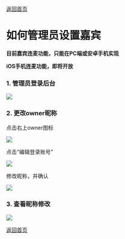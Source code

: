 [返回首页](../../README.md)

# 如何管理员设置嘉宾
**目前嘉宾连麦功能，只能在PC端或安卓手机实现**

**iOS手机连麦功能，即将开放**

### 1. 管理员登录后台

![](https://docssl.cdn.maodouio.com/docs/quickstart/owner-chart.png)

### 2. 更改owner昵称

点击右上owner图标

![](https://docssl.cdn.maodouio.com/docs/quickstart/click-owner-icon.jpeg)

点击“编辑登录账号”

![](https://docssl.cdn.maodouio.com/docs/quickstart/edit-owner-profile.jpeg)


修改昵称，并确认

![](https://docssl.cdn.maodouio.com/docs/quickstart/edit-nickname.jpeg)

### 3. 查看昵称修改

![](https://docssl.cdn.maodouio.com/docs/quickstart/change-nickname-success.jpeg)


[返回首页](../../README.md)
